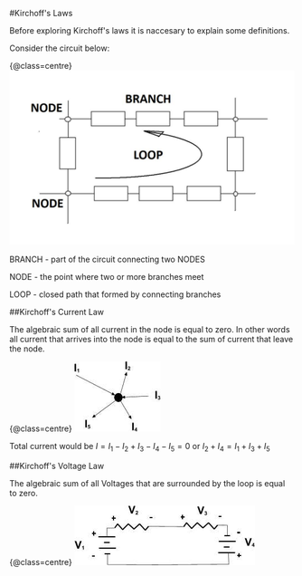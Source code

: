 #Kirchoff's Laws

Before exploring Kirchoff's laws it is naccesary to explain some definitions.

Consider the circuit below:

{@class=centre}
![simple circuit](../resources/kir.jpg)

BRANCH - part of the circuit connecting two NODES

NODE - the point where two or more branches meet

LOOP - closed path that formed by connecting branches

##Kirchoff's Current Law

The algebraic sum of all current in the node is equal to zero. In other words all current that arrives into the node is equal to the sum of current that leave the node.

{@class=centre}
![Kirchoff's current law](../resources/kir_1.jpg) 

Total current would be $I=I_1-I_2+I_3-I_4-I_5=0$ or $I_2+I_4=I_1+I_3+I_5$

##Kirchoff's Voltage Law

The algebraic sum of all Voltages that are surrounded by the loop is equal to zero.

{@class=centre}
![Kirchoff's Voltage law](../resources/kir_2.jpg)




